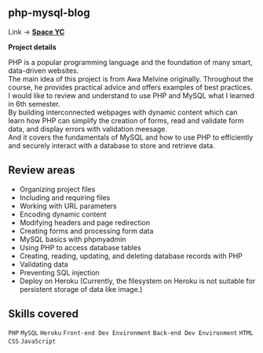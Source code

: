 ## php-mysql-blog 

Link -> **[Space YC](https://php-mysql-myblog.herokuapp.com/index.php)**

**Project details**

PHP is a popular programming language and the foundation of many smart, data-driven websites. \
The main idea of this project is from Awa Melvine originally. Throughout the course, he provides practical advice and offers examples of best practices. \
I would like to review and understand to use PHP and MySQL what I learned in 6th semester. \
By building interconnected webpages with dynamic content which can learn how PHP can simplify the creation of forms, read and validate form data, and display errors with validation meesage. \
And it covers the fundamentals of MySQL and how to use PHP to efficiently and securely interact with a database to store and retrieve data.

## Review areas

* Organizing project files
* Including and requiring files
* Working with URL parameters
* Encoding dynamic content
* Modifying headers and page redirection
* Creating forms and processing form data
* MySQL basics with phpmyadmin
* Using PHP to access database tables
* Creating, reading, updating, and deleting database records with PHP
* Validating data
* Preventing SQL injection
* Deploy on Heroku (Currently, the filesystem on Heroku is not suitable for persistent storage of data like image.)

## Skills covered

`PHP` `MySQL` `Heroku` `Front-end Dev Environment` `Back-end Dev Environment` `HTML` `CSS` `JavaScript`
